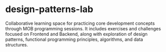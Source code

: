 # design-patterns-lab
Collaborative learning space for practicing core development concepts through MOB programming sessions. It includes exercises and challenges focused on Frontend and Backend, along with exploration of design patterns, functional programming principles, algorithms, and data structures. 
